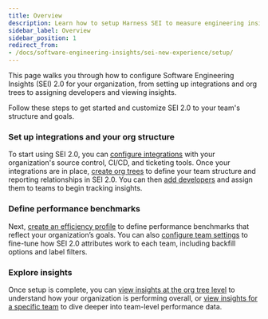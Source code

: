 ```yaml
---
title: Overview
description: Learn how to setup Harness SEI to measure engineering insights across your organization.
sidebar_label: Overview
sidebar_position: 1
redirect_from:
- /docs/software-engineering-insights/sei-new-experience/setup/
---
```


This page walks you through how to configure Software Engineering Insights (SEI) 2.0 for your organization, from setting up integrations and org trees to assigning developers and viewing insights. 

Follow these steps to get started and customize SEI 2.0 to your team's structure and goals.

### Set up integrations and your org structure

To start using SEI 2.0, you can [configure integrations](./configure-integrations/overview) with your organization's source control, CI/CD, and ticketing tools. Once your integrations are in place, [create org trees](./setup-org-tree) to define your team structure and reporting relationships in SEI 2.0. You can then [add developers](./manage-developers) and assign them to teams to begin tracking insights.

### Define performance benchmarks

Next, [create an efficiency profile](./setup-profiles/efficiency-profile) to define performance benchmarks that reflect your organization’s goals. You can also [configure team settings](./setup-teams) to fine-tune how SEI 2.0 attributes work to each team, including backfill options and label filters.

### Explore insights

Once setup is complete, you can [view insights at the org tree level](./view-insights/insights) to understand how your organization is performing overall, or [view insights for a specific team](./view-insights/granular-insights) to dive deeper into team-level performance data.